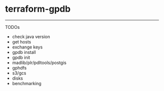 # terraform-gpdb
---
TODOs
 - check java version
 - get hosts
 - exchange keys
 - gpdb install
 - gpdb init
 - madlib/plr/pdltools/postgis
 - gphdfs
 - s3/gcs
 - disks
 - benchmarking
